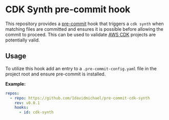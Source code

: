 # CDK Synth pre-commit hook

This repository provides a [pre-commit] hook that triggers a `cdk synth` when matching files are committed and ensures it is possible before allowing the commit to proceed. This can be used to validate [AWS CDK] projects are potentially valid.

## Usage

To utilize this hook add an entry to a `.pre-commit-config.yaml` file in the project root and ensure pre-commit is installed.

**Example:**

```yaml
repos:
  - repo: https://github.com/1davidmichael/pre-commit-cdk-synth
    rev: v0.0.1
    hooks:
      - id: cdk-synth
```

[pre-commit]: https://pre-commit.com/
[AWS CDK]: https://github.com/aws/aws-cdk